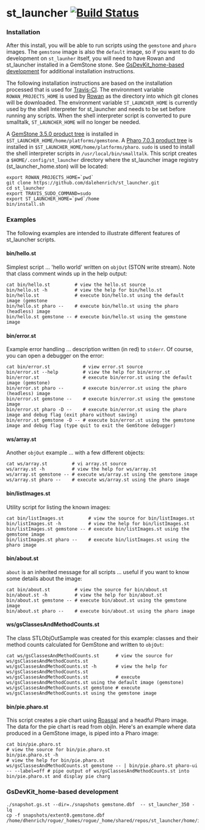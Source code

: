 # st_launcher [![Build Status](https://travis-ci.org/dalehenrich/st_launcher.svg?branch=masterV0.1)](https://travis-ci.org/dalehenrich/st_launcher)

### Installation
After this install, you will be able to run scripts using the `gemstone` and `pharo` images.
The `gemstone` image is also the `default` image, so if you want to do development on `st_launher` itself, you will need to have Rowan and st_launcher installed in a GemStone stone. See [GsDevKit_home-based development](#gsdevkit_home-based-development) for additional installation instructions.

The following installation instructions are based on the installation processed that is used for [Travis-CI][1].
The environment variable `ROWAN_PROJECTS_HOME` is used by [Rowan][2] as the directory into which git clones will be downloaded.
The environment variable `ST_LAUNCHER_HOME` is currently used by the shell interpreter for st_launcher and needs to be set before running any scripts.
When the shell interpreter script is converted to pure smalltalk, `ST_LAUNCHER_HOME` will no longer be needed.

A [GemStone 3.5.0 product tree][3] is installed in `$ST_LAUNCHER_HOME/home/platforms/gemstone`.
A [Pharo 7.0.3 product tree][4] is installed in `$ST_LAUNCHER_HOME/home/platforms/pharo`.
`sudo` is used to install the shell interpreter scripts in `/usr/local/bin/smalltalk`.
This script creates a `$HOME/.config/st_launcher` directory where the st_launcher image registry (st_launcher_home.ston) will be located:
```
export ROWAN_PROJECTS_HOME=`pwd`
git clone https://github.com/dalehenrich/st_launcher.git
cd st_launcher
export TRAVIS_SUDO_COMMAND=sudo
export ST_LAUNCHER_HOME=`pwd`/home
bin/install.sh
```

### Examples
The following examples are intended to illustrate different features of st_launcher scripts.

#### bin/hello.st
Simplest script ... 'hello world' written on `objOut` (STON write stream). 
Note that class comment winds up in the help output:
```
cat bin/hello.st         # view the hello.st source
bin/hello.st -h          # view the help for bin/hello.st
bin/hello.st             # execute bin/hello.st using the default image (gemstone
bin/hello.st pharo --    # execute bin/hello.st using the pharo (headless) image
bin/hello.st gemstone -- # execute bin/hello.st using the gemstone image
```
#### bin/error.st
Example error handling ... description written (in red) to `stderr`.
Of course, you can open a debugger on the error:
```
cat bin/error.st            # view error.st source
bin/error.st --help         # view the help for bin/error.st
bin/error.st                # execute bin/error.st using the default image (gemstone)
bin/error.st pharo --       # execute bin/error.st using the pharo (headless) image
bin/error.st gemstone --    # execute bin/error.st using the gemstone image
bin/error.st pharo -D --    # execute bin/error.st using the pharo image and debug flag (exit pharo without saving)
bin/error.st gemstone -D -- # execute bin/error.st using the gemstone image and debug flag (type quit to exit the GemStone debugger)
```
#### ws/array.st
Another `objOut` example ... with a few different objects:
```
cat ws/array.st         # vi array.st source
ws/array.st -h          # view the help for ws/array.st
ws/array.st gemstone -- # execute ws/array.st using the gemstone image
ws/array.st pharo --    # execute ws/array.st using the pharo image
```
#### bin/listImages.st
Utility script for listing the known images:
```
cat bin/listImages.st         # view the source for bin/listImages.st
bin/listImages.st -h          # view the help for bin/listImages.st
bin/listImages.st gemstone -- # execute bin/listImages.st using the gemstone image
bin/listImages.st pharo --    # execute bin/listImages.st using the pharo image
```
#### bin/about.st
`about` is an inherited message for all scripts ... useful if you want to know some details about the image:
```
cat bin/about.st         # view the source for bin/about.st
bin/about.st -h          # view the help for bin/about.st
bin/about.st gemstone -- # execute bin/about.st using the gemstone image
bin/about.st pharo --    # execute bin/about.st using the pharo image
```

#### ws/gsClassesAndMethodCounts.st
The class STLObjOutSample was created for this example: classes and their method counts calculated for GemStone and written to `objOut`:
```
cat ws/gsClassesAndMethodCounts.st      # view the source for ws/gsClassesAndMethodCounts.st
ws/gsClassesAndMethodCounts.st -h       # view the help for ws/gsClassesAndMethodCounts.st
ws/gsClassesAndMethodCounts.st          # execute ws/gsClassesAndMethodCounts.st using the default image (gemstone)
ws/gsClassesAndMethodCounts.st gemstone # execute ws/gsClassesAndMethodCounts.st using the gemstone image
```
#### bin/pie.pharo.st
This script creates a pie chart using [Roassal][5] and a headful Pharo image.
The data for the pie chart is read from objIn.
Here's an example where data produced in a GemStone image, is piped into a Pharo image:
```
cat bin/pie.pharo.st                                                      # view the source for bin/pie.pharo.st
bin/pie.pharo.st -h                                                       # view the help for bin/pie.pharo.st
ws/gsClassesAndMethodCounts.st gemstone -- | bin/pie.pharo.st pharo-ui -- --label=off # pipe output of ws/gsClassesAndMethodCounts.st into bin/pie.pharo.st and display pie charg
```
### GsDevKit_home-based development
```smalltalk
./snapshot.gs.st --dir=./snapshots gemstone.dbf  -- st_launcher_350 -lq
cp -f snapshots/extent0.gemstone.dbf /home/dhenrich/rogue/_homes/rogue/_home/shared/repos/st_launcher/home/images/gemstone/snapshots/
```

[1]: https://travis-ci.org/dalehenrich/st_launcher
[2]: https://github.com/GemTalk/Rowan
[3]: https://gemtalksystems.com/products/gs64/versions35x/
[4]: https://pharo.org/news/pharo7.0-released
[5]: https://github.com/ObjectProfile/Roassal2
